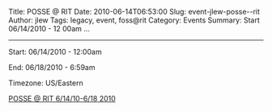 Title: POSSE @ RIT
Date: 2010-06-14T06:53:00
Slug: event-jlew-posse--rit
Author: jlew
Tags: legacy, event, foss@rit
Category: Events
Summary: Start  06/14/2010 - 12 00am ... 

---
Start: 06/14/2010 - 12:00am

End: 06/18/2010 - 6:59am

Timezone: US/Eastern

[POSSE @ RIT 6/14/10-6/18
2010](http://teachingopensource.org/index.php/POSSE_RIT)

